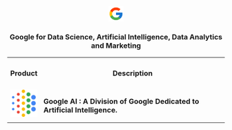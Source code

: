 <p align=center><img src="Google/Google.png" width=7%></p>

<h3 align=center>Google for Data Science, Artificial Intelligence, Data Analytics and Marketing</h3>

<table align=center width=100%>
  <tr><th width = 10%><h3>Product</h3></th><th><h3>Description</h3></th></tr>
  <tr><td><a href="https://ai.google/" target="_blank"><img src="Google/AI.svg"></a></td><td><h3>Google AI : A Division of Google Dedicated to Artificial Intelligence.</h3></td></tr>
</table>
